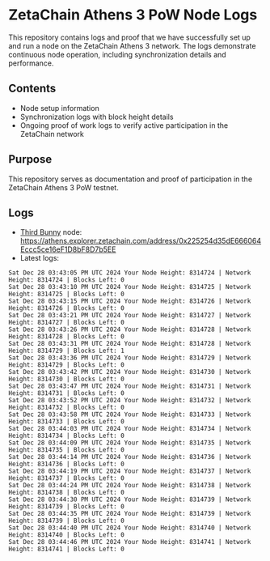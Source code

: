 # ZetaChain Athens 3 PoW Node Logs
This repository contains logs and proof that we have successfully set up and run a node on the ZetaChain Athens 3 network. The logs demonstrate continuous node operation, including synchronization details and performance.

## Contents
- Node setup information
- Synchronization logs with block height details
- Ongoing proof of work logs to verify active participation in the ZetaChain network

## Purpose
This repository serves as documentation and proof of participation in the ZetaChain Athens 3 PoW testnet.

## Logs

- [Third Bunny](https://thirdbunny.xyz/) node: https://athens.explorer.zetachain.com/address/0x225254d35dE666064Eccc5ce16eF1D8bF8D7b5EE
- Latest logs:
```
Sat Dec 28 03:43:05 PM UTC 2024 Your Node Height: 8314724 | Network Height: 8314724 | Blocks Left: 0
Sat Dec 28 03:43:10 PM UTC 2024 Your Node Height: 8314725 | Network Height: 8314725 | Blocks Left: 0
Sat Dec 28 03:43:15 PM UTC 2024 Your Node Height: 8314726 | Network Height: 8314726 | Blocks Left: 0
Sat Dec 28 03:43:21 PM UTC 2024 Your Node Height: 8314727 | Network Height: 8314727 | Blocks Left: 0
Sat Dec 28 03:43:26 PM UTC 2024 Your Node Height: 8314728 | Network Height: 8314728 | Blocks Left: 0
Sat Dec 28 03:43:31 PM UTC 2024 Your Node Height: 8314728 | Network Height: 8314729 | Blocks Left: 1
Sat Dec 28 03:43:36 PM UTC 2024 Your Node Height: 8314729 | Network Height: 8314729 | Blocks Left: 0
Sat Dec 28 03:43:42 PM UTC 2024 Your Node Height: 8314730 | Network Height: 8314730 | Blocks Left: 0
Sat Dec 28 03:43:47 PM UTC 2024 Your Node Height: 8314731 | Network Height: 8314731 | Blocks Left: 0
Sat Dec 28 03:43:52 PM UTC 2024 Your Node Height: 8314732 | Network Height: 8314732 | Blocks Left: 0
Sat Dec 28 03:43:58 PM UTC 2024 Your Node Height: 8314733 | Network Height: 8314733 | Blocks Left: 0
Sat Dec 28 03:44:03 PM UTC 2024 Your Node Height: 8314734 | Network Height: 8314734 | Blocks Left: 0
Sat Dec 28 03:44:09 PM UTC 2024 Your Node Height: 8314735 | Network Height: 8314735 | Blocks Left: 0
Sat Dec 28 03:44:14 PM UTC 2024 Your Node Height: 8314736 | Network Height: 8314736 | Blocks Left: 0
Sat Dec 28 03:44:19 PM UTC 2024 Your Node Height: 8314737 | Network Height: 8314737 | Blocks Left: 0
Sat Dec 28 03:44:24 PM UTC 2024 Your Node Height: 8314738 | Network Height: 8314738 | Blocks Left: 0
Sat Dec 28 03:44:30 PM UTC 2024 Your Node Height: 8314739 | Network Height: 8314739 | Blocks Left: 0
Sat Dec 28 03:44:35 PM UTC 2024 Your Node Height: 8314739 | Network Height: 8314739 | Blocks Left: 0
Sat Dec 28 03:44:40 PM UTC 2024 Your Node Height: 8314740 | Network Height: 8314740 | Blocks Left: 0
Sat Dec 28 03:44:46 PM UTC 2024 Your Node Height: 8314741 | Network Height: 8314741 | Blocks Left: 0
```
